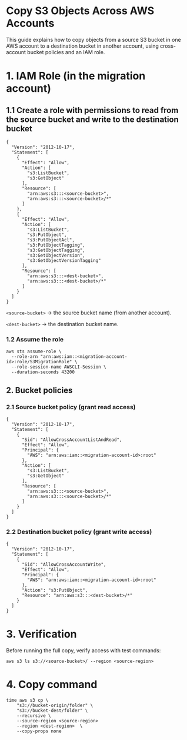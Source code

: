 # Copy S3 Objects Across AWS Accounts

This guide explains how to copy objects from a source S3 bucket in one AWS account to a destination bucket in another account, using cross-account bucket policies and an IAM role.

# 1. IAM Role (in the migration account)

## 1.1 Create a role with permissions to read from the source bucket and write to the destination bucket
```
{
  "Version": "2012-10-17",
  "Statement": [
    {
      "Effect": "Allow",
      "Action": [
        "s3:ListBucket",
        "s3:GetObject"
      ],
      "Resource": [
        "arn:aws:s3:::<source-bucket>",
        "arn:aws:s3:::<source-bucket>/*"
      ]
    },
    {
      "Effect": "Allow",
      "Action": [
        "s3:ListBucket",
        "s3:PutObject",
        "s3:PutObjectAcl",
        "s3:PutObjectTagging",
        "s3:GetObjectTagging",
        "s3:GetObjectVersion",
        "s3:GetObjectVersionTagging"
      ],
      "Resource": [
        "arn:aws:s3:::<dest-bucket>",
        "arn:aws:s3:::<dest-bucket>/*"
      ]
    }
  ]
}
```

`<source-bucket>` → the source bucket name (from another account).

`<dest-bucket>` → the destination bucket name.


### 1.2 Assume the role

```
aws sts assume-role \
  --role-arn "arn:aws:iam::<migration-account-id>:role/S3MigrationRole" \
  --role-session-name AWSCLI-Session \
  --duration-seconds 43200
```

## 2. Bucket policies

### 2.1 Source bucket policy (grant read access)

```
{
  "Version": "2012-10-17",
  "Statement": [
    {
      "Sid": "AllowCrossAccountListAndRead",
      "Effect": "Allow",
      "Principal": {
        "AWS": "arn:aws:iam::<migration-account-id>:root"
      },
      "Action": [
        "s3:ListBucket",
        "s3:GetObject"
      ],
      "Resource": [
        "arn:aws:s3:::<source-bucket>",
        "arn:aws:s3:::<source-bucket>/*"
      ]
    }
  ]
}
```

### 2.2 Destination bucket policy (grant write access)

```
{
  "Version": "2012-10-17",
  "Statement": [
    {
      "Sid": "AllowCrossAccountWrite",
      "Effect": "Allow",
      "Principal": {
        "AWS": "arn:aws:iam::<migration-account-id>:root"
      },
      "Action": "s3:PutObject",
      "Resource": "arn:aws:s3:::<dest-bucket>/*"
    }
  ]
}
```

# 3. Verification
Before running the full copy, verify access with test commands:

`aws s3 ls s3://<source-bucket>/ --region <source-region>`


# 4. Copy command

```
time aws s3 cp \
    "s3://bucket-origin/folder" \
    "s3://bucket-dest/folder" \
    --recursive \
    --source-region <source-region>
    --region <dest-region>  \
    --copy-props none
```
